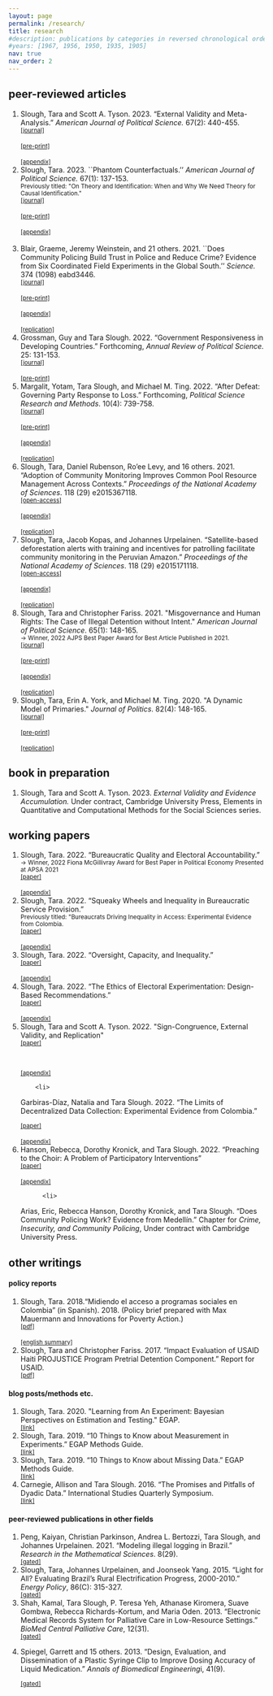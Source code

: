 ```yaml
---
layout: page
permalink: /research/
title: research
#description: publications by categories in reversed chronological order. generated by jekyll-scholar.
#years: [1967, 1956, 1950, 1935, 1905]
nav: true
nav_order: 2
---
```



<h2 class="year">peer-reviewed articles</h2>

<ol>
 <li>
  Slough, Tara and Scott A. Tyson. 2023. “External Validity and Meta-Analysis.” <i>American Journal of Political Science.</i> 67(2): 440-455.<br>
  <div class="btn-group">
  <div class="button" width="60" height="100"><small><a href = "https://onlinelibrary.wiley.com/doi/abs/10.1111/ajps.12742">[journal]</a></small></div>  
&nbsp;&nbsp;
 <div class="button" width="60" height="100"><small><a href = "http://taraslough.com/assets/pdf/ev_ma.pdf">[pre-print]</a></small></div>  
 &nbsp;&nbsp;
 <div class="button" width="60" height="100"><small><a href = "http://taraslough.com/assets/pdf/ev_ma_appendix.pdf">[appendix]</a></small></div>
</div>
  </li>
<li>Slough, Tara. 2023. ``Phantom Counterfactuals.’’ <i>American Journal of Political Science.</i> 67(1): 137-153.<br>
   <small>Previously titled: "On Theory and Identification: When and Why We Need Theory for Causal Identification."</small><br>
   
<div class="btn-group">
<div class="button" width="60" height="100"><small><a href = "https://onlinelibrary.wiley.com/doi/abs/10.1111/ajps.12715">[journal]</a></small></div>  
&nbsp;&nbsp;
<div class="button" width="60" height="100"><small><a href = "http://taraslough.com/assets/pdf/phantom_counterfactuals.pdf">[pre-print]</a></small></div>  
&nbsp;&nbsp;
<div class="button" width="60" height="100"><small><a href = "http://taraslough.com/assets/pdf/phantom_counterfactuals_appendix.pdf">[appendix]</a></small></div>
&nbsp;&nbsp;
</div>
 </li>
 <li> Blair, Graeme, Jeremy Weinstein, and 21 others. 2021. ``Does Community Policing Build Trust in Police and Reduce Crime? Evidence from Six Coordinated Field Experiments in the Global South.’’ <i>Science.</i> 374 (1098) eabd3446. <br>
 <div class="btn-group">
  <div class="button" width="60" height="100"><small><a href = "https://doi.org/10.1126/science.abd3446">[journal]</a></small></div> 
&nbsp;&nbsp;
 <div class="button" width="60" height="100"><small><a href = "http://taraslough.com/assets/pdf/policing_meta.pdf">[pre-print]</a></small></div>  
 &nbsp;&nbsp;
 <div class="button" width="60" height="100"><small><a href = "http://taraslough.com/assets/pdf/policing_meta_appendix.pdf">[appendix]</a></small></div>
 &nbsp;&nbsp;
 <div class="button" width="60" height="100"><small><a href = "https://osf.io/2juyz/">[replication]</a></small></div>
</div>

 </li>
 <li>Grossman, Guy and Tara Slough. 2022. “Government Responsiveness in Developing Countries.” Forthcoming, <i>Annual Review of Political Science. </i> 25: 131-153.<br>
    <div class="btn-group">
   <div class="button" width="60" height="100"><small><a href = "https://doi.org/10.1146/annurev-polisci-051120-112501">[journal]</a></small></div> 
&nbsp;&nbsp;
 <div class="button" width="60" height="100"><small><a href = "http://taraslough.com/assets/pdf/arps.pdf">[pre-print]</a></small></div>  
</div>
</li>

<li>Margalit, Yotam, Tara Slough, and Michael M. Ting. 2022. “After Defeat: Governing Party Response to Loss.” Forthcoming, <i>Political Science Research and Methods</i>. 10(4): 739-758.<br> 
 <div class="btn-group">
  <div class="button" width="60" height="100"><small><a href = "https://doi.org/10.1017/psrm.2021.62">[journal]</a></small></div> 
&nbsp;&nbsp;
 <div class="button" width="60" height="100"><small><a href = "http://taraslough.com/assets/pdf/RtL_paper.pdf">[pre-print]</a></small></div>  
 &nbsp;&nbsp;
 <div class="button" width="60" height="100"><small><a href = "http://taraslough.com/assets/pdf/RtL_appendix.pdf">[appendix]</a></small></div>
 &nbsp;&nbsp;
 <div class="button" width="60" height="100"><small><a href = "https://doi.org/10.7910/DVN/XXBZGA">[replication]</a></small></div>
</div>
</li>

<li>Slough, Tara, Daniel Rubenson, Ro’ee Levy, and 16 others. 2021. “Adoption of Community Monitoring Improves Common Pool Resource Management Across Contexts.” <i>Proceedings of the National Academy of Sciences</i>. 118 (29) e2015367118.<br>
 <div class="btn-group">
  <div class="button" width="60" height="100"><small><a href = "https://www.pnas.org/content/118/29/e2015367118">[open-access]</a></small></div> 
&nbsp;&nbsp;
 <div class="button" width="60" height="100"><small><a href = "https://www.pnas.org/highwire/filestream/991245/field_highwire_adjunct_files/0/pnas.2015367118.sapp.pdf">[appendix]</a></small></div>
 &nbsp;&nbsp;
 <div class="button" width="60" height="100"><small><a href = "https://osf.io/knje7/">[replication]</a></small></div>
</div>
</li>


<li>Slough, Tara, Jacob Kopas, and Johannes Urpelainen. “Satellite-based deforestation alerts with training and incentives for patrolling facilitate community monitoring in the Peruvian Amazon.” <i>Proceedings of the National Academy of Sciences</i>. 118 (29) e2015171118. <br>
 <div class="btn-group">
  <div class="button" width="60" height="100"><small><a href = "https://www.pnas.org/content/118/29/e2015171118">[open-access]</a></small></div> 
&nbsp;&nbsp;
 <div class="button" width="60" height="100"><small><a href = "hhttps://www.pnas.org/highwire/filestream/991360/field_highwire_adjunct_files/0/pnas.2015171118.sapp.pdf">[appendix]</a></small></div>
 &nbsp;&nbsp;
 <div class="button" width="60" height="100"><small><a href = "https://osf.io/a4xz7/">[replication]</a></small></div>
</div>
</li>

 <li> Slough, Tara and Christopher Fariss. 2021. "Misgovernance and Human Rights: The Case of Illegal Detention without Intent." <i>American Journal of Political Science</i>. 65(1): 148-165. <br>
 <small>&#8594; Winner, 2022 AJPS Best Paper Award for Best Article Published in 2021.</small><br>


 <div class="btn-group">
  <div class="button" width="60" height="100"><small><a href = "https://onlinelibrary.wiley.com/doi/epdf/10.1111/ajps.12529">[journal]</a></small></div> 
&nbsp;&nbsp;
 <div class="button" width="60" height="100"><small><a href = "http://taraslough.com/assets/pdf/Haiti_paper.pdf">[pre-print]</a></small></div>  
 &nbsp;&nbsp;
 <div class="button" width="60" height="100"><small><a href = "http://taraslough.com/assets/pdf/Haiti_appendix.pdf">[appendix]</a></small></div>
 &nbsp;&nbsp;
 <div class="button" width="60" height="100"><small><a href = "https://doi.org/10.7910/DVN/Q5PV4U">[replication]</a></small></div>
</div></li>

 <li> Slough, Tara, Erin A. York, and Michael M. Ting. 2020. "A Dynamic Model of Primaries." <i>Journal of Politics</i>. 82(4): 148-165. <br>

 <div class="btn-group">
  <div class="button" width="60" height="100"><small><a href = "https://doi.org/10.1086/708505">[journal]</a></small></div>
&nbsp;&nbsp;
 <div class="button" width="60" height="100"><small><a href = "http://taraslough.com/assets/pdf/DP.pdf">[pre-print]</a></small></div>  
 &nbsp;&nbsp;
 <div class="button" width="60" height="100"><small><a href = "https://doi.org/10.7910/DVN/19FSQZ">[replication]</a></small></div>
</div></li>
</ol>

<h2 class="year">book in preparation </h2>
<ol>
  <li>
  Slough, Tara and Scott A. Tyson. 2023. <em>External Validity and Evidence Accumulation. </em> Under contract, Cambridge University Press, Elements in Quantitative and Computational Methods for the Social Sciences series.
  </li>
</ol>


<h2 class="year">working papers</h2>
<ol>
   <li>
  Slough, Tara. 2022. “Bureaucratic Quality and Electoral Accountability.” <br>
   <small>&#8594; Winner, 2022 Fiona McGillivray Award for Best Paper in Political Economy Presented at APSA 2021</small><br>


  <div class="btn-group">
 <div class="button" width="60" height="100"><small><a href = "http://taraslough.com/assets/pdf/bq_acc.pdf">[paper]</a></small></div>  
 &nbsp;&nbsp;
 <div class="button" width="60" height="100"><small><a href = "http://taraslough.com/assets/pdf/bq_acc_appendix.pdf">[appendix]</a></small></div>
</div>
  </li>

  <li>
  Slough, Tara. 2022. “Squeaky Wheels and Inequality in Bureaucratic Service Provision.” <br>
  <small>Previously titled: "Bureaucrats Driving Inequality in Access: Experimental Evidence from Colombia.</small><br>
  <div class="btn-group">
 <div class="button" width="60" height="100"><small><a href = "http://taraslough.com/assets/pdf/colombia_audit.pdf">[paper]</a></small></div>  
 &nbsp;&nbsp;
 <div class="button" width="60" height="100"><small><a href = "http://taraslough.com/assets/pdf/colombia_audit_appendix.pdf">[appendix]</a></small></div>

</div>
  </li>

  <li>
  Slough, Tara. 2022. “Oversight, Capacity, and Inequality.” <br>
  <div class="btn-group">
 <div class="button" width="60" height="100"><small><a href = "http://taraslough.com/assets/pdf/oci.pdf">[paper]</a></small></div>  
  &nbsp;&nbsp;
 <div class="button" width="60" height="100"><small><a href = "http://taraslough.com/assets/pdf/oci_app.pdf">[appendix]</a></small></div>

</div>
  </li>
       <li>
  Slough, Tara. 2022. “The Ethics of Electoral Experimentation: Design-Based Recommendations.”  <br>
  <div class="btn-group">
 <div class="button" width="60" height="100"><small><a href = "http://taraslough.com/assets/pdf/eee.pdf">[paper]</a></small></div>  
 &nbsp;&nbsp;
 <div class="button" width="60" height="100"><small><a href = "http://taraslough.com/assets/pdf/eee_appendix.pdf">[appendix]</a></small></div>
</div>
  </li>
  
  <li>
  Slough, Tara and Scott A. Tyson. 2022. "Sign-Congruence, External Validity, and Replication" <br>
  <div class="btn-group">
 <div class="button" width="60" height="100"><small><a href = "http://taraslough.com/assets/pdf/sc_ev_r.pdf">[paper]</a></small></div>  
 
 &nbsp;&nbsp;
  <div class="button" width="60" height="100"><small><a href = "http://taraslough.com/assets/pdf/sc_ev_r_appendix.pdf">[appendix]</a></small></div>  
</div> 
  </li>

        <li>
  Garbiras-Díaz, Natalia and Tara Slough. 2022. “The Limits of Decentralized Data Collection: Experimental Evidence from Colombia.” <br>
  <div class="btn-group">
 <div class="button" width="60" height="100"><small><a href = "http://taraslough.com/assets/pdf/decentralized_data.pdf">[paper]</a></small></div>  
 &nbsp;&nbsp;
 <div class="button" width="60" height="100"><small><a href = "http://taraslough.com/assets/pdf/decentralized_data_appendix.pdf">[appendix]</a></small></div>
</div>

  </li>
  <li>
Hanson, Rebecca, Dorothy Kronick, and Tara Slough. 2022. “Preaching to the Choir: A Problem of Participatory Interventions” <br>
  <div class="btn-group">
 <div class="button" width="60" height="100"><small><a href = "http://taraslough.com/assets/pdf/preaching.pdf">[paper]</a></small></div>  
 &nbsp;&nbsp;
 <div class="button" width="60" height="100"><small><a href = "http://taraslough.com/assets/pdf/preaching_appendix.pdf">[appendix]</a></small></div>
</div>



</li>


          <li>
 Arias, Eric, Rebecca Hanson, Dorothy Kronick, and Tara Slough. “Does Community Policing Work? Evidence from Medellín.” Chapter for <i>Crime, Insecurity, and Community Policing</i>, Under contract with Cambridge University Press. <br>

  </li>

</ol>



<h2 class="year">other writings</h2>
<h4>policy reports</h4>
<ol>
  <li>Slough, Tara. 2018.“Midiendo el acceso a programas sociales en Colombia” (in Spanish). 2018. (Policy brief prepared with Max Mauermann and Innovations for Poverty Action.)<br>
 <div class="btn-group">
 <div class="button" width="60" height="100"><small><a href = "https://www.poverty-action.org/publication/midiendo-el-acceso-programas-sociales-en-colombia">[pdf]</a></small></div>  
 &nbsp;&nbsp;
 <div class="button" width="60" height="100"><small><a href = "https://www.poverty-action.org/study/measuring-access-social-services-colombia">[english summary]</a></small></div>
</div>
  </li>
  <li>
Slough, Tara and Christopher Fariss. 2017. “Impact Evaluation of USAID Haiti PROJUSTICE Program Pretrial Detention Component.” Report for USAID. <br>
 <div class="btn-group">
 <div class="button" width="60" height="100"><small><a href = "https://pdf.usaid.gov/pdf_docs/pa00mz6b.pdf">[pdf]</a></small></div>  
</div>
  </li>
</ol>

<h4>blog posts/methods etc.</h4>
<ol>
  <li> Slough, Tara. 2020. "Learning from An Experiment: Bayesian Perspectives on Estimation and Testing." EGAP.<br>
<div class="btn-group">
 <div class="button" width="60" height="100"><small><a href = "https://egap.org/resource/learning-and-experiments/">[link]</a></small></div>  
</div>
</li>
  <li>
Slough, Tara. 2019. “10 Things to Know about Measurement in Experiments.” EGAP Methods Guide.<br> 
<div class="btn-group">
 <div class="button" width="60" height="100"><small><a href = "https://egap.org/resource/10-things-to-know-about-measurement-in-experiments/">[link]</a></small></div>  
</div>
</li>
<li> Slough, Tara. 2019. “10 Things to Know about Missing Data.” EGAP Methods Guide. </li>
<div class="btn-group">
 <div class="button" width="60" height="100"><small><a href = "https://egap.org/resource/10-things-to-know-about-missing-data/">[link]</a></small></div>  
</div>

<li> Carnegie, Allison and Tara Slough. 2016. “The Promises and Pitfalls of Dyadic Data.” International Studies Quarterly Symposium. <br>
<div class="btn-group">
 <div class="button" width="60" height="100"><small><a href = "https://www.dhnexon.net/wp-content/uploads/2020/06/ISQSymposiumdyads.pdf">[link]</a></small></div>  
</div>
</li>


</ol>

<h4 class="year">peer-reviewed publications in other fields</h4>
<ol>

  <li>
    Peng, Kaiyan, Christian Parkinson, Andrea L. Bertozzi, Tara Slough, and Johannes Urpelainen. 2021. “Modeling illegal logging in Brazil.” <i>Research in the Mathematical Sciences</i>. 8(29). <br>
    <div class="btn-group">
 <div class="button" width="60" height="100"><small><a href = "https://link.springer.com/article/10.1007/s40687-021-00263-6">[gated]</a></small></div>  
</div>

  </li>

  <li>
  Slough, Tara, Johannes Urpelainen, and Joonseok Yang. 2015. “Light for All? Evaluating Brazil’s Rural Electrification Progress, 2000-2010.” <i>Energy Policy</i>, 86(C): 315-327. <br>
    <div class="btn-group">
 <div class="button" width="60" height="100"><small><a href = "https://www.sciencedirect.com/science/article/abs/pii/S0301421515300124#f0030">[gated]</a></small></div>  
</div>
  </li>

  <li>
Shah, Kamal, Tara Slough, P. Teresa Yeh, Athanase Kiromera, Suave Gombwa, Rebecca Richards-Kortum, and Maria Oden. 2013. “Electronic Medical Records System for Palliative Care in Low-Resource Settings.”  <i>BioMed Central Palliative Care</i>, 12(31). <br>
    <div class="btn-group">
 <div class="button" width="60" height="100"><small><a href = "https://pubmed.ncbi.nlm.nih.gov/23941694/">[gated]</a></small></div>  
</div>

</li>

<li>

Spiegel, Garrett and 15 others. 2013. “Design, Evaluation, and Dissemination of a Plastic Syringe Clip to Improve Dosing Accuracy of Liquid Medication.” <i>Annals of Biomedical Engineering</i>i, 41(9). <br>
    <div class="btn-group">
 <div class="button" width="60" height="100"><small><a href = "https://doi.org/10.1007/s10439-013-0780-z">[gated]</a></small></div>  
</div>
</li>

</ol>

